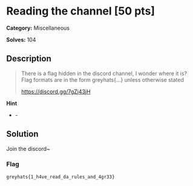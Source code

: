 # Reading the channel [50 pts]

**Category:** Miscellaneous

**Solves:** 104

## Description
> There is a flag hidden in the discord channel, I wonder where it is?
Flag formats are in the form greyhats{...} unless otherwise stated
> 
> https://discord.gg/7gZj43jH

**Hint**
* \-

## Solution

Join the discord~

### Flag
`greyhats{1_h4ve_read_da_rules_and_4gr33}`
